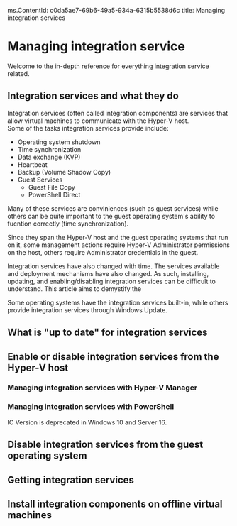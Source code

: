 ms.ContentId: c0da5ae7-69b6-49a5-934a-6315b5538d6c
title: Managing integration services

# Managing integration service
Welcome to the in-depth reference for everything integration service related.

## Integration services and what they do
Integration services (often called integration components) are services that allow virtual machines to communicate with the Hyper-V host.  
Some of the tasks integration services provide include:
* Operating system shutdown
* Time synchronization
* Data exchange (KVP)
* Heartbeat 
* Backup (Volume Shadow Copy)
* Guest Services
  * Guest File Copy
  * PowerShell Direct

Many of these services are conviniences (such as guest services) while others can be quite important to the guest operating system's ability to fucntion correctly (time synchronization).  

Since they span the Hyper-V host and the guest operating systems that run on it, some management actions require Hyper-V Administrator permissions on the host, others require Administrator credentials in the guest.

Integration services have also changed with time.  The services available and deployment mechanisms have also changed.  As such, installing, updating, and enabling/disabling integration services can be difficult to understand.  This article aims to demystify the 

Some operating systems have the integration services built-in, while others provide integration services through Windows Update.

## What is "up to date" for integration services


## Enable or disable integration services from the Hyper-V host


### Managing integration services with Hyper-V Manager

### Managing integration services with PowerShell

IC Version is deprecated in Windows 10 and Server 16.

## Disable integration services from the guest operating system

## Getting integration services

## Install integration components on offline virtual machines

